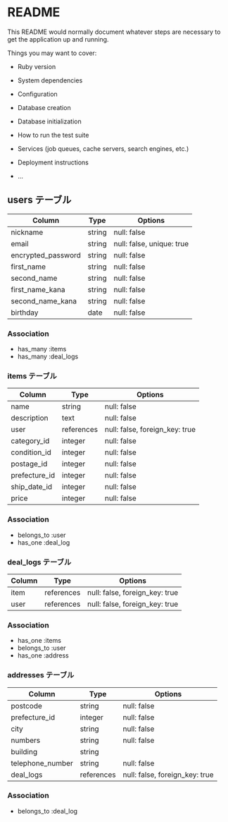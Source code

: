 # README

This README would normally document whatever steps are necessary to get the
application up and running.

Things you may want to cover:

* Ruby version

* System dependencies

* Configuration

* Database creation

* Database initialization

* How to run the test suite

* Services (job queues, cache servers, search engines, etc.)

* Deployment instructions

* ...

## users テーブル

| Column             | Type    | Options                    |
| ------------------ | ------- | -------------------------- |
| nickname           | string   | null: false               |
| email              | string   | null: false, unique: true |
| encrypted_password | string   | null: false               |
| first_name         | string   | null: false               |
| second_name        | string   | null: false               |
| first_name_kana    | string   | null: false               |
| second_name_kana   | string   | null: false               |
| birthday           | date     | null: false               |

### Association

- has_many :items
- has_many :deal_logs



### items テーブル

| Column               | Type       | Options                        |
| -------------------- | ---------- | ------------------------------ |
| name                 | string     | null: false                    |
| description          | text       | null: false                    |
| user                 | references | null: false, foreign_key: true |
| category_id          | integer    | null: false                    |
| condition_id         | integer    | null: false                    |
| postage_id           | integer    | null: false                    |
| prefecture_id        | integer    | null: false                    |
| ship_date_id         | integer    | null: false                    |
| price                | integer    | null: false                    |


### Association

- belongs_to :user
- has_one :deal_log


### deal_logs テーブル

| Column  | Type       | Options                        |
| ------- | ---------- | ------------------------------ |
| item    | references | null: false, foreign_key: true |
| user    | references | null: false, foreign_key: true |

### Association

- has_one :items
- belongs_to :user
- has_one :address


### addresses テーブル

| Column           | Type       | Options                        |
| ---------------- | ---------- | ------------------------------ |
| postcode         | string     | null: false                    |
| prefecture_id    | integer    | null: false                    |
| city             | string     | null: false                    |
| numbers          | string     | null: false                    |
| building         | string     |                                |
| telephone_number | string     | null: false                    |
| deal_logs        | references | null: false, foreign_key: true |


### Association

- belongs_to :deal_log